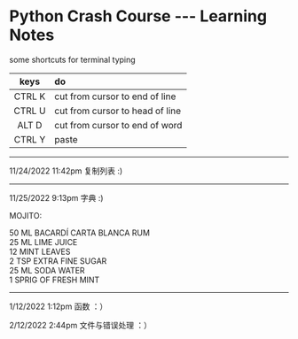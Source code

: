 # Python Crash Course --- Learning Notes

some shortcuts for terminal typing

|keys|do|
|:-:|:-|
|CTRL K|cut from cursor to end of line|
|CTRL U|cut from cursor to head of line|
|ALT D|cut from cursor to end of word|
|CTRL Y|paste |

---

11/24/2022 11:42pm 复制列表 :)

----

11/25/2022 9:13pm 字典 :)

MOJITO:<br/>

50 ML BACARDÍ CARTA BLANCA RUM<br/>
25 ML LIME JUICE<br/>
12 MINT LEAVES<br/>
2 TSP EXTRA FINE SUGAR<br/>
25 ML SODA WATER<br/>
1 SPRIG OF FRESH MINT<br/>

---

1/12/2022 1:12pm 函数 ：）

2/12/2022 2:44pm 文件与错误处理 ：）
